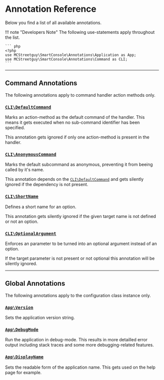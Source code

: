 <h1>Annotation Reference</h1>

Below you find a list of all available annotations.

!!! note "Developers Note"
    The following use-statements apply throughout the list.

    ``` php
    <?php
    use MCStreetguy\SmartConsole\Annotations\Application as App;
    use MCStreetguy\SmartConsole\Annotations\Command as CLI;
    ```

---------------------------

## Command Annotations

The following annotations apply to command handler action methods only.

### [`CLI\DefaultCommand`](https://github.com/MCStreetguy/SmartConsole/blob/master/Classes/Annotations/Command/DefaultCommand.php)

Marks an action-method as the default command of the handler.
This means it gets executed when no sub-command identifier has been specified.

This annotation gets ignored if only one action-method is present in the handler.

### [`CLI\AnonymousCommand`](https://github.com/MCStreetguy/SmartConsole/blob/master/Classes/Annotations/Command/AnonymousCommand.php)

Marks the default subcommand as anonymous, preventing it from beeing called by it's name.

This annotation depends on the [`CLI\DefaultCommand`](#clidefaultcommand) and gets silently ignored if the dependency is not present.

### [`CLI\ShortName`](https://github.com/MCStreetguy/SmartConsole/blob/master/Classes/Annotations/Command/ShortName.php)

Defines a short name for an option.

This annotation gets silently ignored if the given target name is not defined or not an option.

### [`CLI\OptionalArgument`](https://github.com/MCStreetguy/SmartConsole/blob/master/Classes/Annotations/Command/OptionalArgument.php)

Enforces an parameter to be turned into an optional argument instead of an option.

If the target parameter is not present or not optional this annotation will be silently ignored.

---------------------------

## Global Annotations

The following annotations apply to the configuration class instance only.

### [`App\Version`](https://github.com/MCStreetguy/SmartConsole/blob/master/Classes/Annotations/Application/Version.php)

Sets the application version string.

### [`App\DebugMode`](https://github.com/MCStreetguy/SmartConsole/blob/master/Classes/Annotations/Application/DebugMode.php)

Run the application in debug-mode.
This results in more detailled error output including stack traces and some more debugging-related features.

### [`App\DisplayName`](https://github.com/MCStreetguy/SmartConsole/blob/master/Classes/Annotations/Application/DisplayName.php)

Sets the readable form of the application name.
This gets used on the help page for example.
